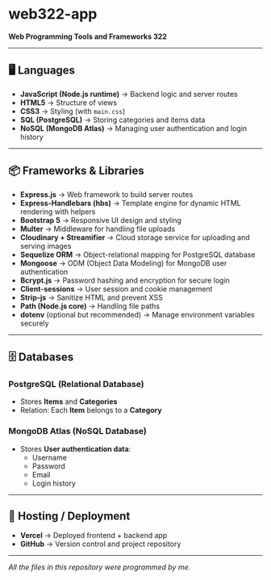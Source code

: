 # web322-app

**Web Programming Tools and Frameworks 322**

---

## 🖥️ Languages
- **JavaScript (Node.js runtime)** → Backend logic and server routes  
- **HTML5** → Structure of views  
- **CSS3** → Styling (with `main.css`)  
- **SQL (PostgreSQL)** → Storing categories and items data  
- **NoSQL (MongoDB Atlas)** → Managing user authentication and login history  

---

## 📦 Frameworks & Libraries
- **Express.js** → Web framework to build server routes  
- **Express-Handlebars (hbs)** → Template engine for dynamic HTML rendering with helpers  
- **Bootstrap 5** → Responsive UI design and styling  
- **Multer** → Middleware for handling file uploads  
- **Cloudinary + Streamifier** → Cloud storage service for uploading and serving images  
- **Sequelize ORM** → Object-relational mapping for PostgreSQL database  
- **Mongoose** → ODM (Object Data Modeling) for MongoDB user authentication  
- **Bcrypt.js** → Password hashing and encryption for secure login  
- **Client-sessions** → User session and cookie management  
- **Strip-js** → Sanitize HTML and prevent XSS  
- **Path (Node.js core)** → Handling file paths  
- **dotenv** (optional but recommended) → Manage environment variables securely  

---

## 🗄️ Databases

### PostgreSQL (Relational Database)
- Stores **Items** and **Categories**  
- Relation: Each **Item** belongs to a **Category**  

### MongoDB Atlas (NoSQL Database)
- Stores **User authentication data**:  
  - Username  
  - Password  
  - Email  
  - Login history  

---

## 🚀 Hosting / Deployment
- **Vercel** → Deployed frontend + backend app  
- **GitHub** → Version control and project repository  

---

_All the files in this repository were programmed by me._
